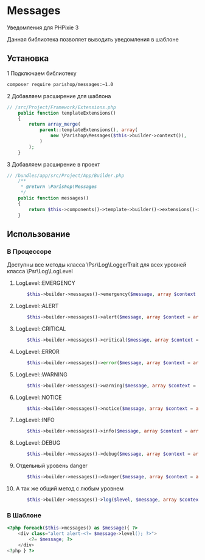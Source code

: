 # Messages

Уведомления для PHPixie 3

Данная библиотека позволяет выводить уведомления в шаблоне

## Установка
1 Подключаем библиотеку
```sh
composer require parishop/messages:~1.0
```
2 Добавляем расширение для шаблона
```php
// /src/Project/Framework/Extensions.php
    public function templateExtensions()
    {
        return array_merge(
            parent::templateExtensions(), array(
                new \Parishop\Messages($this->builder->context()),
            )
        );
    }
```
3 Добавляем расширение в проект
```php
// /bundles/app/src/Project/App/Builder.php
    /**
     * @return \Parishop\Messages
     */
    public function messages()
    {
        return $this->components()->template->builder()->extensions()->get('messages');
    }
```

## Использование

### В Процессоре
Доступны все методы класса \Psr\Log\LoggerTrait для всех уровней класса \Psr\Log\LogLevel

1. LogLevel::EMERGENCY
    ```php
        $this->builder->messages()->emergency($message, array $context = array())
     ```
     
2. LogLevel::ALERT
    ```php
        $this->builder->messages()->alert($message, array $context = array())
     ```
     
3. LogLevel::CRITICAL
    ```php
        $this->builder->messages()->critical($message, array $context = array())
     ```
     
4. LogLevel::ERROR
    ```php
        $this->builder->messages()->error($message, array $context = array())
     ```
     
5. LogLevel::WARNING
    ```php
        $this->builder->messages()->warning($message, array $context = array())
     ```
     
6. LogLevel::NOTICE
    ```php
        $this->builder->messages()->notice($message, array $context = array())
     ```
     
7. LogLevel::INFO
    ```php
        $this->builder->messages()->info($message, array $context = array())
     ```
     
8. LogLevel::DEBUG
    ```php
        $this->builder->messages()->debug($message, array $context = array())
     ```
     
9. Отдельный уровень danger
    ```php
        $this->builder->messages()->danger($message, array $context = array())
     ```
     
10. А так же общий метод с любым уровнем
    ```php
        $this->builder->messages()->log($level, $message, array $context = array())
     ```
     
### В Шаблоне
```php
<?php foreach($this->messages() as $message){ ?>
    <div class="alert alert-<?= $message->level(); ?>">
        <?= $message; ?>
    </div>
<?php } ?>
```
